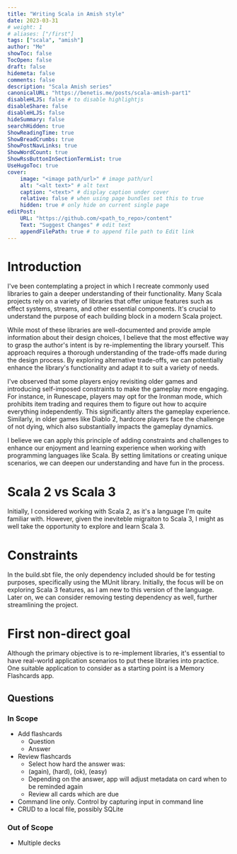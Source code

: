 ```yaml
---
title: "Writing Scala in Amish style"
date: 2023-03-31
# weight: 1
# aliases: ["/first"]
tags: ["scala", "amish"]
author: "Me"
showToc: false
TocOpen: false
draft: false
hidemeta: false
comments: false
description: "Scala Amish series"
canonicalURL: "https://benetis.me/posts/scala-amish-part1"
disableHLJS: false # to disable highlightjs
disableShare: false
disableHLJS: false
hideSummary: false
searchHidden: true
ShowReadingTime: true
ShowBreadCrumbs: true
ShowPostNavLinks: true
ShowWordCount: true
ShowRssButtonInSectionTermList: true
UseHugoToc: true
cover:
    image: "<image path/url>" # image path/url
    alt: "<alt text>" # alt text
    caption: "<text>" # display caption under cover
    relative: false # when using page bundles set this to true
    hidden: true # only hide on current single page
editPost:
    URL: "https://github.com/<path_to_repo>/content"
    Text: "Suggest Changes" # edit text
    appendFilePath: true # to append file path to Edit link
---
```


# Introduction

I've been contemplating a project in which I recreate commonly used libraries to gain a deeper understanding of their functionality. Many Scala projects rely on a variety of libraries that offer unique features such as effect systems, streams, and other essential components. It's crucial to understand the purpose of each building block in a modern Scala project.

While most of these libraries are well-documented and provide ample information about their design choices, I believe that the most effective way to grasp the author's intent is by re-implementing the library yourself. This approach requires a thorough understanding of the trade-offs made during the design process. By exploring alternative trade-offs, we can potentially enhance the library's functionality and adapt it to suit a variety of needs.

I've observed that some players enjoy revisiting older games and introducing self-imposed constraints to make the gameplay more engaging. For instance, in Runescape, players may opt for the Ironman mode, which prohibits item trading and requires them to figure out how to acquire everything independently. This significantly alters the gameplay experience. Similarly, in older games like Diablo 2, hardcore players face the challenge of not dying, which also substantially impacts the gameplay dynamics.

I believe we can apply this principle of adding constraints and challenges to enhance our enjoyment and learning experience when working with programming languages like Scala. By setting limitations or creating unique scenarios, we can deepen our understanding and have fun in the process.

# Scala 2 vs Scala 3

Initially, I considered working with Scala 2, as it's a language I'm quite familiar with. However, given the ineviteble migraiton to Scala 3, I might as well take the opportunity to explore and learn Scala 3.

# Constraints

In the build.sbt file, the only dependency included should be for testing purposes, specifically using the MUnit library. 
Initially, the focus will be on exploring Scala 3 features, as I am new to this version of the language. Later on, we can consider removing testing dependency as well, further streamlining the project.

# First non-direct goal

Although the primary objective is to re-implement libraries, it's essential to have real-world application scenarios to put these libraries into practice. One suitable application to consider as a starting point is a Memory Flashcards app.

## Questions
### In Scope
- Add flashcards
    - Question
    - Answer
- Review flashcards
    - Select how hard the answer was:
    - (again), (hard), (ok), (easy)
    - Depending on the answer, app will adjust metadata on card when to be reminded again
    - Review all cards which are due 
- Command line only. Control by capturing input in command line
- CRUD to a local file, possibly SQLite
### Out of Scope
- Multiple decks

